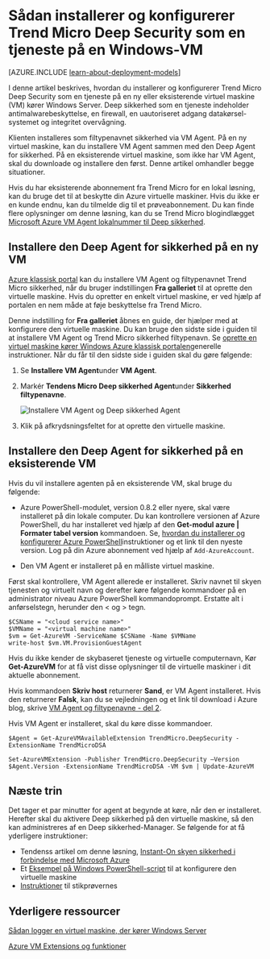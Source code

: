 <properties
    pageTitle="Installere Trend Micro Deep Security på en VM | Microsoft Azure"
    description="I denne artikel beskrives, hvordan du installerer og konfigurerer Trend Micro sikkerhed på en VM, der er oprettet med den klassiske implementeringsmodel i Azure."
    services="virtual-machines-windows"
    documentationCenter=""
    authors="iainfoulds"
    manager="timlt"
    editor=""
    tags="azure-service-management"/>

<tags
    ms.service="virtual-machines-windows"
    ms.workload="infrastructure-services"
    ms.tgt_pltfrm="vm-multiple"
    ms.devlang="na"
    ms.topic="article"
    ms.date="08/24/2016"
    ms.author="iainfou"/>


# <a name="how-to-install-and-configure-trend-micro-deep-security-as-a-service-on-a-windows-vm"></a>Sådan installerer og konfigurerer Trend Micro Deep Security som en tjeneste på en Windows-VM

[AZURE.INCLUDE [learn-about-deployment-models](../../includes/learn-about-deployment-models-classic-include.md)]

I denne artikel beskrives, hvordan du installerer og konfigurerer Trend Micro Deep Security som en tjeneste på en ny eller eksisterende virtuel maskine (VM) kører Windows Server. Deep sikkerhed som en tjeneste indeholder antimalwarebeskyttelse, en firewall, en uautoriseret adgang datakørsel-systemet og integritet overvågning.

Klienten installeres som filtypenavnet sikkerhed via VM Agent. På en ny virtuel maskine, kan du installere VM Agent sammen med den Deep Agent for sikkerhed. På en eksisterende virtuel maskine, som ikke har VM Agent, skal du downloade og installere den først. Denne artikel omhandler begge situationer.

Hvis du har eksisterende abonnement fra Trend Micro for en lokal løsning, kan du bruge det til at beskytte din Azure virtuelle maskiner. Hvis du ikke er en kunde endnu, kan du tilmelde dig til et prøveabonnement. Du kan finde flere oplysninger om denne løsning, kan du se Trend Micro blogindlægget [Microsoft Azure VM Agent lokalnummer til Deep sikkerhed](http://go.microsoft.com/fwlink/p/?LinkId=403945).

## <a name="install-the-deep-security-agent-on-a-new-vm"></a>Installere den Deep Agent for sikkerhed på en ny VM

[Azure klassisk portal](http://manage.windowsazure.com) kan du installere VM Agent og filtypenavnet Trend Micro sikkerhed, når du bruger indstillingen **Fra galleriet** til at oprette den virtuelle maskine. Hvis du opretter en enkelt virtuel maskine, er ved hjælp af portalen en nem måde at føje beskyttelse fra Trend Micro.

Denne indstilling for **Fra galleriet** åbnes en guide, der hjælper med at konfigurere den virtuelle maskine. Du kan bruge den sidste side i guiden til at installere VM Agent og Trend Micro sikkerhed filtypenavn. Se [oprette en virtuel maskine kører Windows Azure klassisk portalen](virtual-machines-windows-classic-tutorial.md)generelle instruktioner. Når du får til den sidste side i guiden skal du gøre følgende:

1.  Se **Installere VM Agent**under **VM Agent**.

2.  Markér **Tendens Micro Deep sikkerhed Agent**under **Sikkerhed filtypenavne**.

    ![Installere VM Agent og Deep sikkerhed Agent](./media/virtual-machines-windows-classic-install-trend/InstallVMAgentandTrend.png)

3.  Klik på afkrydsningsfeltet for at oprette den virtuelle maskine.

## <a name="install-the-deep-security-agent-on-an-existing-vm"></a>Installere den Deep Agent for sikkerhed på en eksisterende VM

Hvis du vil installere agenten på en eksisterende VM, skal bruge du følgende:

- Azure PowerShell-modulet, version 0.8.2 eller nyere, skal være installeret på din lokale computer. Du kan kontrollere versionen af Azure PowerShell, du har installeret ved hjælp af den **Get-modul azure | Formater tabel version** kommandoen. Se, [hvordan du installerer og konfigurerer Azure PowerShell](../powershell-install-configure.md)instruktioner og et link til den nyeste version. Log på din Azure abonnement ved hjælp af `Add-AzureAccount`.

- Den VM Agent er installeret på en målliste virtuel maskine.

Først skal kontrollere, VM Agent allerede er installeret. Skriv navnet til skyen tjenesten og virtuelt navn og derefter køre følgende kommandoer på en administrator niveau Azure PowerShell kommandoprompt. Erstatte alt i anførselstegn, herunder den < og > tegn.

    $CSName = "<cloud service name>"
    $VMName = "<virtual machine name>"
    $vm = Get-AzureVM -ServiceName $CSName -Name $VMName
    write-host $vm.VM.ProvisionGuestAgent

Hvis du ikke kender de skybaseret tjeneste og virtuelle computernavn, Kør **Get-AzureVM** for at få vist disse oplysninger til de virtuelle maskiner i dit aktuelle abonnement.

Hvis kommandoen **Skriv host** returnerer **Sand**, er VM Agent installeret. Hvis den returnerer **Falsk**, kan du se vejledningen og et link til download i Azure blog, skrive [VM Agent og filtypenavne - del 2](http://go.microsoft.com/fwlink/p/?LinkId=403947).

Hvis VM Agent er installeret, skal du køre disse kommandoer.

    $Agent = Get-AzureVMAvailableExtension TrendMicro.DeepSecurity -ExtensionName TrendMicroDSA

    Set-AzureVMExtension -Publisher TrendMicro.DeepSecurity –Version $Agent.Version -ExtensionName TrendMicroDSA -VM $vm | Update-AzureVM

## <a name="next-steps"></a>Næste trin

Det tager et par minutter for agent at begynde at køre, når den er installeret. Herefter skal du aktivere Deep sikkerhed på den virtuelle maskine, så den kan administreres af en Deep sikkerhed-Manager. Se følgende for at få yderligere instruktioner:

- Tendenss artikel om denne løsning, [Instant-On skyen sikkerhed i forbindelse med Microsoft Azure](http://go.microsoft.com/fwlink/?LinkId=404101)
- Et [Eksempel på Windows PowerShell-script](http://go.microsoft.com/fwlink/?LinkId=404100) til at konfigurere den virtuelle maskine
- [Instruktioner](http://go.microsoft.com/fwlink/?LinkId=404099) til stikprøvernes

## <a name="additional-resources"></a>Yderligere ressourcer

[Sådan logger en virtuel maskine, der kører Windows Server]

[Azure VM Extensions og funktioner]


<!--Link references-->
[Sådan logger en virtuel maskine, der kører Windows Server]: virtual-machines-windows-classic-connect-logon.md
[Azure VM Extensions og funktioner]: http://go.microsoft.com/fwlink/p/?linkid=390493&clcid=0x409
